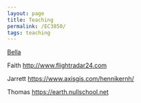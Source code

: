 ```yaml
---
layout: page
title: Teaching
permalink: /EC3850/
tags: teaching
---
```



[Bella](https://storymaps.arcgis.com/stories/f95591fd60554a45bade0e978bfa99c0)

Faith
http://www.flightradar24.com


Jarrett
https://www.axisgis.com/hennikernh/

Thomas
https://earth.nullschool.net

